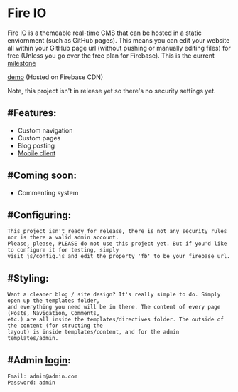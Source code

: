 # Fire IO
Fire IO is a themeable real-time CMS that can be hosted in a static enviornment (such as GitHub pages). This means you can edit your website all within your GitHub page url (without pushing or manually editing files) for free (Unless you go over the free plan for Firebase). This is the current [milestone](https://github.com/Stackoverload/Fire-IO/milestones/v0.1%20release)

[demo](https://fireio.firebaseapp.com/#/admin) (Hosted on Firebase CDN)

Note, this project isn't in release yet so there's no security settings yet.

#Features:
------
<ul>
<li>Custom navigation</li>
<li>Custom pages</li>
<li>Blog posting</li>
<li><a href="https://github.com/Stackoverload/Fire-IO-Mobile">Mobile client</a></li>
</ul>

#Coming soon:
------
<ul>
<li>Commenting system</li>
</ul>

#Configuring:
------
```
This project isn't ready for release, there is not any security rules nor is there a valid admin account.
Please, please, PLEASE do not use this project yet. But if you'd like to configure it for testing, simply
visit js/config.js and edit the property 'fb' to be your firebase url.
```

#Styling:
------
```
Want a cleaner blog / site design? It's really simple to do. Simply open up the templates folder, 
and everything you need will be in there. The content of every page (Posts, Navigation, Comments,
etc.) are all inside the templates/directives folder. The outside of the content (for structing the
layout) is inside templates/content, and for the admin templates/admin.  
```
#Admin [login](https://fireio.firebaseapp.com/#/login):
------
```
Email: admin@admin.com
Password: admin
```
